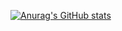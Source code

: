 [![Anurag's GitHub stats](https://github-readme-stats.vercel.app/api?username=anuraghazra)](https://github.com/keyzeuh/github-readme-stats)

